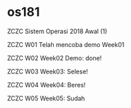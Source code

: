 # os181
ZCZC Sistem Operasi 2018 Awal (1)

ZCZC W01 Telah mencoba demo Week01

ZCZC W02 Week02 Demo: done!

ZCZC W03 Week03: Selese!

ZCZC W04 Week04: Beres! 

ZCZC W05 Week05: Sudah

